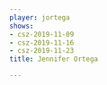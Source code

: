 ```yaml
---
player: jortega
shows:
- csz-2019-11-09
- csz-2019-11-16
- csz-2019-11-23
title: Jennifer Ortega

---
```

